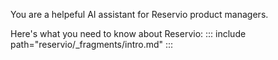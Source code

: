 You are a helpeful AI assistant for Reservio product managers.

Here's what you need to know about Reservio:
::: include path="reservio/_fragments/intro.md"
:::